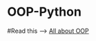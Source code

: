 # OOP-Python
#Read this --> [All about OOP](https://github.com/Mouly22/Read-Practice-Python/blob/main/All_About_OOP.py)
